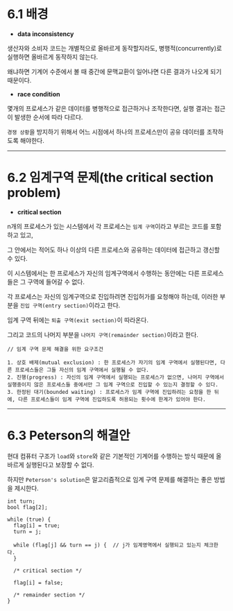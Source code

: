 # 6.1 배경

* **data inconsistency**

생산자와 소비자 코드는 개별적으로 올바르게 동작할지라도, 병행적(concurrently)로 실행하면 올바르게 동작하지 않는다.

왜냐하면 기계어 수준에서 볼 때 중간에 문맥교환이 일어나면 다른 결과가 나오게 되기 때문이다.

* **race condition**

몇개의 프로세스가 같은 데이터를 병행적으로 접근하거나 조작한다면, 실행 결과는 접근이 발생한 순서에 따라 다르다.

`경쟁 상황`을 방지하기 위해서 어느 시점에서 하나의 프로세스만이 공유 데이터를 조작하도록 해야한다.

* * *

# 6.2 임계구역 문제(the critical section problem)

* **critical section**

n개의 프로세스가 있는 시스템에서 각 프로세스는 `임계 구역`이라고 부르는 코드를 포함하고 있고,

그 안에서는 적어도 하나 이상의 다른 프로세스와 공유하는 데이터에 접근하고 갱신할 수 있다.

이 시스템에서는 한 프로세스가 자신의 임계구역에서 수행하는 동안에는 다른 프로세스들은 그 구역에 들어갈 수 없다.

각 프로세스는 자신의 임계구역으로 진입하려면 진입허가를 요청해야 하는데, 이러한 부분을 `진입 구역(entry section)`이라고 한다.

임계 구역 뒤에는 `퇴출 구역(exit section)`이 따라온다.

그리고 코드의 나머지 부분을 `나머지 구역(remainder section)`이라고 한다.

```
// 임계 구역 문제 해결을 위한 요구조건

1. 상호 배제(mutual exclusion) : 한 프로세스가 자기의 임계 구역에서 실행된다면, 다른 프로세스들은 그들 자신의 임계 구역에서 실행될 수 없다.
2. 진행(progress) : 자신의 임계 구역에서 실행되는 프로세스가 없으면, 나머지 구역에서 실행중이지 않은 프로세스들 중에서만 그 임계 구역으로 진입할 수 있는지 결정할 수 있다.
3. 한정된 대기(bounded waiting) : 프로세스가 임계 구역에 진입하려는 요청을 한 뒤에, 다른 프로세스들이 임계 구역에 진입하도록 허용되는 횟수에 한계가 있어야 한다.
```

* * *

# 6.3 Peterson의 해결안

현대 컴퓨터 구조가 `load`와 `store`와 같은 기본적인 기계어를 수행하는 방식 때문에 올바르게 실행된다고 보장할 수 없다.

하지만 `Peterson's solution`은 알고리즘적으로 임계 구역 문제를 해결하는 좋은 방법을 제시한다.

```
int turn;
bool flag[2];

while (true) {
  flag[i] = true;
  turn = j;
  
  while (flag[j] && turn == j) {  // j가 임계영역에서 실행되고 있는지 체크한다.
  }
  
  /* critical section */
  
  flag[i] = false;
  
  /* remainder section */
}
```
